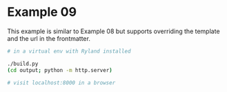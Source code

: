 # Example 09

This example is similar to Example 08 but supports overriding the template and the url in the frontmatter.

```sh
# in a virtual env with Ryland installed

./build.py
(cd output; python -m http.server)

# visit localhost:8000 in a browser
```
